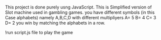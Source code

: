 This project is done purely usng JavaScript.
This is Simplified version of Slot machine used in gambling games.
you have different symbols (in this Case alphabets) namely A,B,C,D
with different multipliyers A= 5
                            B= 4
                            C= 3
                            D= 2
you win by matching the alphabets in a row.

!run script.js file to play the game